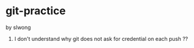 # git-practice
by slwong

1) I don't understand why git does not ask for credential on each push ??
